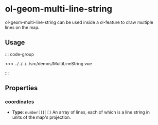 # ol-geom-multi-line-string

ol-geom-multi-line-string can be used inside a ol-feature to draw multiple lines on the map.

<script setup>
import MultiLineString from "@demos/MultiLineString.vue"
</script>
<ClientOnly>
<MultiLineString />
</ClientOnly>

## Usage

::: code-group

<<< ../../../../src/demos/MultiLineString.vue

:::

## Properties

### coordinates

- **Type**: `number[][][]`
  An array of lines, each of which is a line string in units of the map's projection.
